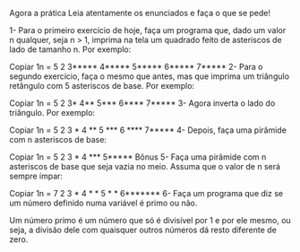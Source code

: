 Agora a prática
Leia atentamente os enunciados e faça o que se pede!

1- Para o primeiro exercício de hoje, faça um programa que, dado um valor n qualquer, seja n > 1, imprima na tela um quadrado feito de asteriscos de lado de tamanho n. Por exemplo:

Copiar
1n = 5
2
3*****
4*****
5*****
6*****
7*****
2- Para o segundo exercício, faça o mesmo que antes, mas que imprima um triângulo retângulo com 5 asteriscos de base. Por exemplo:

Copiar
1n = 5
2
3*
4**
5***
6****
7*****
3- Agora inverta o lado do triângulo. Por exemplo:

Copiar
1n = 5
2
3    *
4   **
5  ***
6 ****
7*****
4- Depois, faça uma pirâmide com n asteriscos de base:

Copiar
1n = 5
2
3  *
4 ***
5*****
Bônus
5- Faça uma pirâmide com n asteriscos de base que seja vazia no meio. Assuma que o valor de n será sempre ímpar:

Copiar
1n = 7
2
3   *
4  * *
5 *   *
6*******
6- Faça um programa que diz se um número definido numa variável é primo ou não.

Um número primo é um número que só é divisível por 1 e por ele mesmo, ou seja, a divisão dele com quaisquer outros números dá resto diferente de zero.